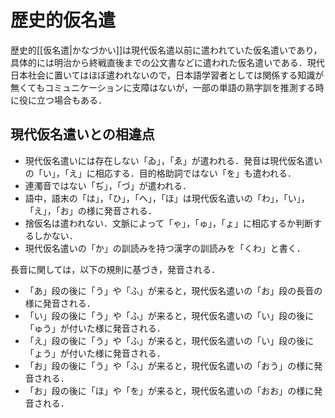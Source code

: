 <!---
title: 歴史的仮名遣
category: Japanese
language: Japanese
--->

# 歴史的仮名遣

歴史的[[仮名遣|かなづかい]]は現代仮名遣以前に遣われていた仮名遣いであり，具体的には明治から終戦直後までの公文書などに遣われた仮名遣いである．現代日本社会に置いてはほぼ遣われないので，日本語学習者としては関係する知識が無くてもコミュニケーションに支障はないが，一部の単語の熟字訓を推測する時に役に立つ場合もある．

## 現代仮名遣いとの相違点

- 現代仮名遣いには存在しない「ゐ」，「ゑ」が遣われる．発音は現代仮名遣いの「い」，「え」に相応する．目的格助詞ではない「を」も遣われる．
- 連濁音ではない「ぢ」，「づ」が遣われる．
- 語中，語末の「は」，「ひ」，「へ」，「ほ」は現代仮名遣いの「わ」，「い」，「え」，「お」の様に発音される．
- 捨仮名は遣われない．文脈によって「ゃ」，「ゅ」，「ょ」に相応するか判断するしかない．
- 現代仮名遣いの「か」の訓読みを持つ漢字の訓読みを「くわ」と書く．

長音に関しては，以下の規則に基づき，発音される．

- 「あ」段の後に「う」や「ふ」が来ると，現代仮名遣いの「お」段の長音の様に発音される．
- 「い」段の後に「う」や「ふ」が来ると，現代仮名遣いの「い」段の後に「ゅう」が付いた様に発音される．
- 「え」段の後に「う」や「ふ」が来ると，現代仮名遣いの「い」段の後に「ょう」が付いた様に発音される．
- 「お」段の後に「う」や「ふ」が来ると，現代仮名遣いの「おう」の様に発音される．
- 「お」段の後に「ほ」や「を」が来ると，現代仮名遣いの「おお」の様に発音される．
